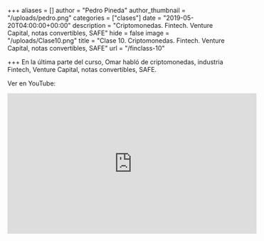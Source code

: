 +++
aliases = []
author = "Pedro Pineda"
author_thumbnail = "/uploads/pedro.png"
categories = ["clases"]
date = "2019-05-20T04:00:00+00:00"
description = "Criptomonedas. Fintech. Venture Capital, notas convertibles, SAFE"
hide = false
image = "/uploads/Clase10.png"
title = "Clase 10. Criptomonedas. Fintech. Venture Capital, notas convertibles, SAFE"
url = "/finclass-10"

+++
En la última parte del curso, Omar habló de criptomonedas, industria Fintech, Venture Capital, notas convertibles, SAFE. 

Ver en YouTube:

<iframe width="560" height="315" src="https://www.youtube.com/embed/rN14GpL7PTc" frameborder="0" allow="accelerometer; autoplay; encrypted-media; gyroscope; picture-in-picture" allowfullscreen></iframe>
